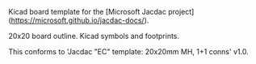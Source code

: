 Kicad board template for the [Microsoft Jacdac project]
(https://microsoft.github.io/jacdac-docs/).

20x20 board outline. Kicad symbols and footprints.

This conforms to 'Jacdac "EC" template: 20x20mm MH, 1+1 conns' v1.0.

